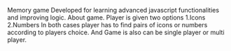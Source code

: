 Memory game
Developed for learning advanced javascript functionalities and improving logic. 
About game.
Player is given two options 
1.Icons
2.Numbers
In both cases player has to find pairs of icons or numbers according to players choice.
And Game is also can be single player or multi player.
